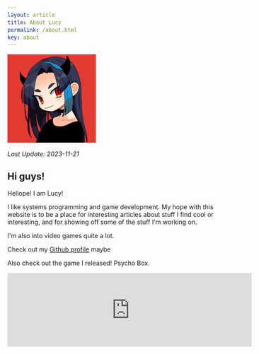 ```yaml
---
layout: article
title: About Lucy
permalink: /about.html
key: about
---
```


![profile pic](./assets/lucy/cute-avatar.png)

*Last Update: 2023-11-21*

## Hi guys!

Hellope! I am Lucy!

I like systems programming and game development. My hope with this website is to be a place for interesting articles about stuff
I find cool or interesting, and for showing off some of the stuff I'm working on.

I'm also into video games quite a lot. 

Check out my [Github profile](https://github.com/lucypero/) maybe

Also check out the game I released! Psycho Box.

<iframe frameborder="0" src="https://itch.io/embed/2366585?dark=true" width="552" height="167"><a href="https://lucypero.itch.io/psycho-box">Psycho Box by Lucy</a></iframe>
